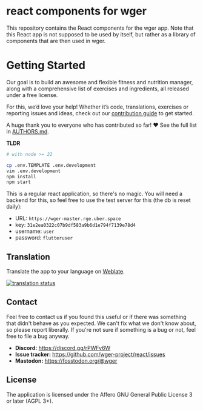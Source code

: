 # react components for wger

This repository contains the React components for the wger app. Note that this
React app is not supposed to be used by itself, but rather as a library of
components that are then used in wger.

# Getting Started

Our goal is to build an awesome and flexible fitness and nutrition manager,
along with a comprehensive list of exercises and ingredients, all released
under a free license.

For this, we’d love your help! Whether it’s code, translations, exercises or
reporting issues and ideas, check out our
[contribution guide](https://wger.readthedocs.io/en/latest/contributing.html)
to get started.

A huge thank you to everyone who has contributed so far! ❤️ See the full list
in [AUTHORS.md](AUTHORS.md).

**TLDR**

```bash
# with node >= 22

cp .env.TEMPLATE .env.development
vim .env.development
npm install
npm start 
```

This is a regular react application, so there's no magic. You will need a backend
for this, so feel free to use the test server for this (the db is reset daily):

* URL: `https://wger-master.rge.uber.space`
* key: `31e2ea0322c07b9df583a9b6d1e794f7139e78d4`
* username: `user`
* password: `flutteruser`

## Translation

Translate the app to your language on [Weblate](https://hosted.weblate.org/engage/wger/).

[![translation status](https://hosted.weblate.org/widgets/wger/-/frontend/multi-blue.svg)](https://hosted.weblate.org/engage/wger/)

## Contact

Feel free to contact us if you found this useful or if there was something that didn't behave as you expected. We can't
fix what we don't know about, so please report liberally. If you're not sure if something is a bug or not, feel free to
file a bug anyway.

* **Discord:** <https://discord.gg/rPWFv6W>
* **Issue tracker:** <https://github.com/wger-project/react/issues>
* **Mastodon:** <https://fosstodon.org/@wger>

## License

The application is licensed under the Affero GNU General Public License 3 or later (AGPL 3+).
